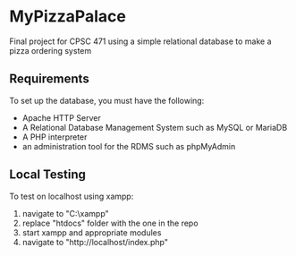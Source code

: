 # MyPizzaPalace
Final project for CPSC 471 using a simple relational database to make a pizza ordering system

## Requirements
To set up the database, you must have the following:
  * Apache HTTP Server
  * A Relational Database Management System such as MySQL or MariaDB
  * A PHP interpreter
  * an administration tool for the RDMS such as phpMyAdmin

## Local Testing
To test on localhost using xampp:
  1. navigate to "C:\xampp"
  2. replace "htdocs" folder with the one in the repo
  3. start xampp and appropriate modules
  4. navigate to "http://localhost/index.php"
